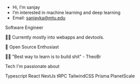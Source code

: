 - Hi, I’m sanjay
- I’m interested in machine learning and deep learning
- Email: sanjayka@mtu.edu

<!---
sanjaykatta1/sanjaykatta1 is a ✨ special ✨ repository because its `README.md` (this file) appears on your GitHub profile.
You can click the Preview link to take a look at your changes.
--->
Software Engineer

👨‍💻 Currently mostly into webapps and devtools.

🤝 Open Source Enthusiast

🧑‍🏫 "Best way to learn is to build shit" - TheoBr


Tech I'm passionate about

Typescript  React  NextJs  tRPC  TailwindCSS  Prisma  PlanetScale
